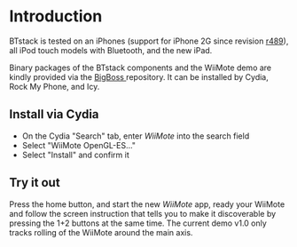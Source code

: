 # Introduction #
BTstack is tested on an iPhones (support for iPhone 2G since revision [r489](https://code.google.com/p/btstack/source/detail?r=489)), all iPod touch models with Bluetooth, and the new iPad.

Binary packages of the BTstack components and the WiiMote demo are kindly provided via the [BigBoss ](http://thebigboss.org/) repository. It can be installed by Cydia, Rock My Phone, and Icy.

## Install via Cydia ##
  * On the Cydia "Search" tab, enter _WiiMote_ into the search field
  * Select "WiiMote OpenGL-ES..."
  * Select "Install" and confirm it

## Try it out ##
Press the home button, and start the new _WiiMote_ app, ready your WiiMote and follow the screen instruction that tells you to make it discoverable by pressing the 1+2 buttons at the same time. The current demo v1.0 only tracks rolling of the WiiMote around the main axis.

